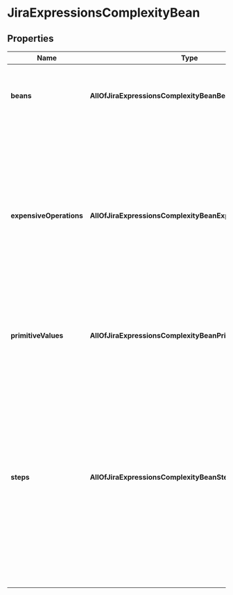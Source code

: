 # JiraExpressionsComplexityBean

## Properties
Name | Type | Description | Notes
------------ | ------------- | ------------- | -------------
**beans** | **AllOfJiraExpressionsComplexityBeanBeans** | The number of Jira REST API beans returned in the response. | 
**expensiveOperations** | **AllOfJiraExpressionsComplexityBeanExpensiveOperations** | The number of expensive operations executed while evaluating the expression. Expensive operations are those that load additional data, such as entity properties, comments, or custom fields. | 
**primitiveValues** | **AllOfJiraExpressionsComplexityBeanPrimitiveValues** | The number of primitive values returned in the response. | 
**steps** | **AllOfJiraExpressionsComplexityBeanSteps** | The number of steps it took to evaluate the expression, where a step is a high-level operation performed by the expression. A step is an operation such as arithmetic, accessing a property, accessing a context variable, or calling a function. | 
